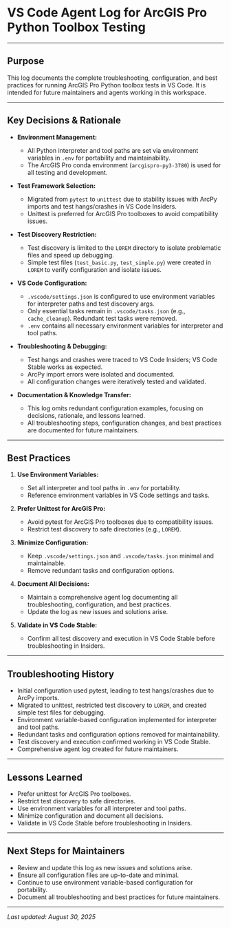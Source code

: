 # VS Code Agent Log for ArcGIS Pro Python Toolbox Testing

---

## Purpose

This log documents the complete troubleshooting, configuration, and best practices for running ArcGIS Pro Python toolbox tests in VS Code. It is intended for future maintainers and agents working in this workspace.

---

## Key Decisions & Rationale

- **Environment Management:**

  - All Python interpreter and tool paths are set via environment variables in `.env` for portability and maintainability.
  - The ArcGIS Pro conda environment (`arcgispro-py3-3780`) is used for all testing and development.

- **Test Framework Selection:**

  - Migrated from `pytest` to `unittest` due to stability issues with ArcPy imports and test hangs/crashes in VS Code Insiders.
  - Unittest is preferred for ArcGIS Pro toolboxes to avoid compatibility issues.

- **Test Discovery Restriction:**

  - Test discovery is limited to the `LOREM` directory to isolate problematic files and speed up debugging.
  - Simple test files (`test_basic.py`, `test_simple.py`) were created in `LOREM` to verify configuration and isolate issues.

- **VS Code Configuration:**

  - `.vscode/settings.json` is configured to use environment variables for interpreter paths and test discovery args.
  - Only essential tasks remain in `.vscode/tasks.json` (e.g., `cache_cleanup`). Redundant test tasks were removed.
  - `.env` contains all necessary environment variables for interpreter and tool paths.

- **Troubleshooting & Debugging:**

  - Test hangs and crashes were traced to VS Code Insiders; VS Code Stable works as expected.
  - ArcPy import errors were isolated and documented.
  - All configuration changes were iteratively tested and validated.

- **Documentation & Knowledge Transfer:**
  - This log omits redundant configuration examples, focusing on decisions, rationale, and lessons learned.
  - All troubleshooting steps, configuration changes, and best practices are documented for future maintainers.

---

## Best Practices

1. **Use Environment Variables:**

   - Set all interpreter and tool paths in `.env` for portability.
   - Reference environment variables in VS Code settings and tasks.

2. **Prefer Unittest for ArcGIS Pro:**

   - Avoid pytest for ArcGIS Pro toolboxes due to compatibility issues.
   - Restrict test discovery to safe directories (e.g., `LOREM`).

3. **Minimize Configuration:**

   - Keep `.vscode/settings.json` and `.vscode/tasks.json` minimal and maintainable.
   - Remove redundant tasks and configuration options.

4. **Document All Decisions:**

   - Maintain a comprehensive agent log documenting all troubleshooting, configuration, and best practices.
   - Update the log as new issues and solutions arise.

5. **Validate in VS Code Stable:**
   - Confirm all test discovery and execution in VS Code Stable before troubleshooting in Insiders.

---

## Troubleshooting History

- Initial configuration used pytest, leading to test hangs/crashes due to ArcPy imports.
- Migrated to unittest, restricted test discovery to `LOREM`, and created simple test files for debugging.
- Environment variable-based configuration implemented for interpreter and tool paths.
- Redundant tasks and configuration options removed for maintainability.
- Test discovery and execution confirmed working in VS Code Stable.
- Comprehensive agent log created for future maintainers.

---

## Lessons Learned

- Prefer unittest for ArcGIS Pro toolboxes.
- Restrict test discovery to safe directories.
- Use environment variables for all interpreter and tool paths.
- Minimize configuration and document all decisions.
- Validate in VS Code Stable before troubleshooting in Insiders.

---

## Next Steps for Maintainers

- Review and update this log as new issues and solutions arise.
- Ensure all configuration files are up-to-date and minimal.
- Continue to use environment variable-based configuration for portability.
- Document all troubleshooting and best practices for future maintainers.

---

_Last updated: August 30, 2025_

